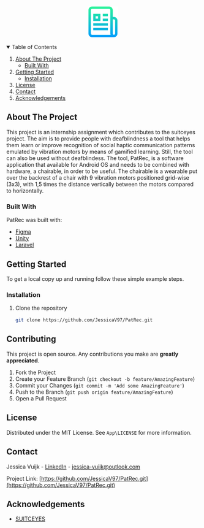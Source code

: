 <!-- PROJECT SHIELDS -->
<!--
*** I'm using markdown "reference style" links for readability.
*** Reference links are enclosed in brackets [ ] instead of parentheses ( ).
*** See the bottom of this document for the declaration of the reference variables
*** for contributors-url, forks-url, etc. This is an optional, concise syntax you may use.
*** https://www.markdownguide.org/basic-syntax/#reference-style-links
-->


<!-- PROJECT LOGO -->
<br />
<p align="center">
  <a href="https://github.com/othneildrew/Best-README-Template">
    <img src="images/logo.png" alt="Logo" width="80" height="80">
  </a>
</p>



<!-- TABLE OF CONTENTS -->
<details open="open">
  <summary>Table of Contents</summary>
  <ol>
    <li>
      <a href="#about-the-project">About The Project</a>
      <ul>
        <li><a href="#built-with">Built With</a></li>
      </ul>
    </li>
    <li>
      <a href="#getting-started">Getting Started</a>
      <ul>
        <li><a href="#installation">Installation</a></li>
      </ul>
    </li>
    <li><a href="#license">License</a></li>
    <li><a href="#contact">Contact</a></li>
    <li><a href="#acknowledgements">Acknowledgements</a></li>
  </ol>
</details>



<!-- ABOUT THE PROJECT -->
## About The Project

<!-- [![Product Name Screen Shot][product-screenshot]](https://example.com) -->
This project is an internship assignment which contributes to the suitceyes project. 
The aim is to provide people with deafblindness a tool that helps them learn or improve recognition of social haptic communication patterns emulated by vibration motors by means of gamified learning. Still, the tool can also be used without deafblindess. 
The tool, PatRec, is a software application that available for Android OS and needs to be combined with hardware, a chairable, in order to be useful.
The chairable is a wearable put over the backrest of a chair with 9 vibration motors positioned grid-wise (3x3), with 1,5 times the distance vertically between the motors compared to horizontally. 

### Built With

PatRec was built with: 
* [Figma](https://www.figma.com/downloads/)
* [Unity](https://unity.com/)
* [Laravel](https://laravel.com)



<!-- GETTING STARTED -->
## Getting Started

To get a local copy up and running follow these simple example steps.


### Installation

1. Clone the repository
   ```sh
   git clone https://github.com/JessicaV97/PatRec.git
   ```


<!-- CONTRIBUTING -->
## Contributing

This project is open source. Any contributions you make are **greatly appreciated**.

1. Fork the Project
2. Create your Feature Branch (`git checkout -b feature/AmazingFeature`)
3. Commit your Changes (`git commit -m 'Add some AmazingFeature'`)
4. Push to the Branch (`git push origin feature/AmazingFeature`)
5. Open a Pull Request



<!-- LICENSE -->
## License

Distributed under the MIT License. See `App\LICENSE` for more information.



<!-- CONTACT -->
## Contact

Jessica Vuijk - [LinkedIn](www.linkedin.com/in/jessica-vuijk) - jessica-vuijk@outlook.com

Project Link: [https://github.com/JessicaV97/PatRec.git](https://github.com/JessicaV97/PatRec.git)



<!-- ACKNOWLEDGEMENTS -->
## Acknowledgements
* [SUITCEYES](https://suitceyes.eu/)

